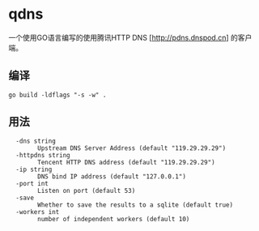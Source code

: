 # qdns

一个使用GO语言编写的使用腾讯HTTP DNS [<http://pdns.dnspod.cn>] 的客户端。

## 编译

```
go build -ldflags "-s -w" .
```

## 用法

```
  -dns string
        Upstream DNS Server Address (default "119.29.29.29")
  -httpdns string
        Tencent HTTP DNS address (default "119.29.29.29")
  -ip string
        DNS bind IP address (default "127.0.0.1")
  -port int
        Listen on port (default 53)
  -save
        Whether to save the results to a sqlite (default true)
  -workers int
        number of independent workers (default 10)
```
